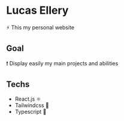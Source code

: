 # Lucas Ellery

⚡ This my personal website

## Goal

❗ Display easily my main projects and abilities

## Techs

- React.js ⚛
- Tailwindcss 🌊
- Typescript 💙
